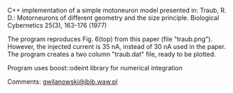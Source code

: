 C++ implementation of a simple motoneuron model presented in:
Traub, R. D.: Motorneurons of different geometry and the size principle.
Biological Cybernetics 25(3), 163-176 (1977)

The program reproduces Fig. 6(top) from this paper (file "traub.png"). However, the injected current is 35 nA, 
instead of 30 nA used in the paper. The program creates a two column "traub.dat" file, ready to be plotted. 

Program uses boost::odeint library for numerical integration

Comments: gwilanowski@ibib.waw.pl
